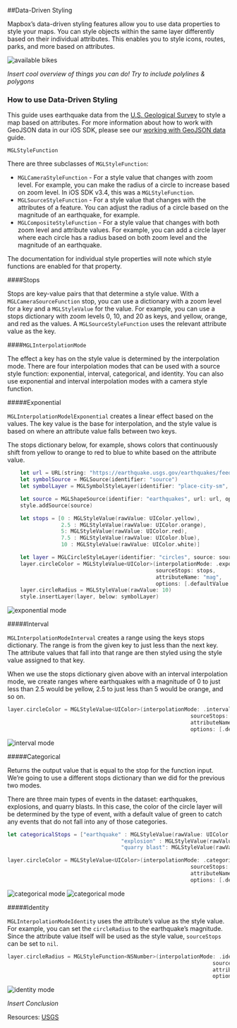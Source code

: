 <!---
To do - JK:
- [ ] Fill it out with more detailed explanations
- [ ] Add examples for camera or composite style functions
- [ ] Cluster earthquakes as an example for camera function?
- [ ] Clean up & optimize screenshots - replace with screenshots showing circles below symbol layer
- [ ] Link API docs
- [ ] Add cocoaprefix so this can be moved to darwin
---->

##Data-Driven Styling

Mapbox’s data-driven styling features allow you to use data properties to style your maps. You can style objects within the same layer differently based on their individual attributes. This enables you to style icons, routes, parks, and more based on attributes.

![available bikes](img/data-driven-styling/citibikes.png)

_Insert cool overview of things you can do! Try to include polylines & polygons_

### How to use Data-Driven Styling
This guide uses earthquake data from the [U.S. Geological Survey](https://earthquake.usgs.gov/earthquakes/feed/v1.0/geojson.php) to style a map based on attributes. For more information about how to work with GeoJSON data in our iOS SDK, please see our [working with GeoJSON data](https://www.mapbox.com/ios-sdk/api/3.5.0-beta.1/working-with-geojson-data.html) guide.

`MGLStyleFunction`

There are three subclasses of `MGLStyleFunction`:

* `MGLCameraStyleFunction` - For a style value that changes with zoom level. For example, you can make the radius of a circle to increase based on zoom level. In iOS SDK v3.4, this was a `MGLStyleFunction`.
* `MGLSourceStyleFunction` - For a style value that changes with the attributes of a feature. You can adjust the radius of a circle based on the magnitude of an earthquake, for example.
* `MGLCompositeStyleFunction` - For a style value that changes with both zoom level and attribute values. For example, you can add a circle layer where each circle has a radius based on both zoom level and the magnitude of an earthquake.

The documentation for individual style properties will note which style functions are enabled for that property.

####Stops

Stops are key-value pairs that that determine a style value. With a `MGLCameraSourceFunction` stop, you can use a dictionary with a zoom level for a key and a `MGLStyleValue` for the value. For example, you can use a stops dictionary with zoom levels 0, 10, and 20 as keys, and yellow, orange, and red as the values. A `MGLSourceStyleFunction` uses the relevant attribute value as the key.

####`MGLInterpolationMode`

The effect a key has on the style value is determined by the interpolation mode. There are four interpolation modes that can be used with a source style function: exponential, interval, categorical, and identity. You can also use exponential and interval interpolation modes with a camera style function.

#####Exponential

`MGLInterpolationModelExponential` creates a linear effect based on the values. The key value is the base for interpolation, and the style value is based on where an attribute value falls between two keys.

The stops dictionary below, for example, shows colors that continuously shift from yellow to orange to red to blue to white based on the attribute value.

``` swift
    let url = URL(string: "https://earthquake.usgs.gov/earthquakes/feed/v1.0/summary/all_week.geojson")
    let symbolSource = MGLSource(identifier: "source")
    let symbolLayer = MGLSymbolStyleLayer(identifier: "place-city-sm", source: symbolSource)

    let source = MGLShapeSource(identifier: "earthquakes", url: url, options: nil)
    style.addSource(source)

    let stops = [0 : MGLStyleValue(rawValue: UIColor.yellow),
                 2.5 : MGLStyleValue(rawValue: UIColor.orange),
                 5: MGLStyleValue(rawValue: UIColor.red),
                 7.5 : MGLStyleValue(rawValue: UIColor.blue),
                 10 : MGLStyleValue(rawValue: UIColor.white)]

    let layer = MGLCircleStyleLayer(identifier: "circles", source: source)
    layer.circleColor = MGLStyleValue<UIColor>(interpolationMode: .exponential,
                                               sourceStops: stops,
                                               attributeName: "mag",
                                               options: [.defaultValue: MGLStyleValue<UIColor>(rawValue: .green)])
    layer.circleRadius = MGLStyleValue(rawValue: 10)
    style.insertLayer(layer, below: symbolLayer)
```

![exponential mode](img/data-driven-styling/exponential.png)

#####Interval

`MGLInterpolationModeInterval` creates a range using the keys stops dictionary. The range is from the given key to just less than the next key. The attribute values that fall into that range are then styled using the style value assigned to that key.

When we use the stops dictionary given above with an interval interpolation mode, we create ranges where earthquakes with a magnitude of 0 to just less than 2.5 would be yellow, 2.5 to just less than 5 would be orange, and so on.

``` swift
layer.circleColor = MGLStyleValue<UIColor>(interpolationMode: .interval,
                                                          sourceStops: stops,
                                                          attributeName: "mag",
                                                          options: [.defaultValue: MGLStyleValue<UIColor>(rawValue: .green)])
```
![interval mode](img/data-driven-styling/interval.png)
<!-- Clarify difference between interval and categorical -->
#####Categorical

Returns the output value that is equal to the stop for the function input. We’re going to use a different stops dictionary than we did for the previous two modes.

There are three main types of events in the dataset: earthquakes, explosions, and quarry blasts. In this case, the color of the circle layer will be determined by the type of event, with a default value of green to catch any events that do not fall into any of those categories.

``` swift
let categoricalStops = ["earthquake" : MGLStyleValue(rawValue: UIColor.orange),
                                    "explosion" : MGLStyleValue(rawValue: UIColor.red),
                                    "quarry blast": MGLStyleValue(rawValue: UIColor.yellow)]

layer.circleColor = MGLStyleValue<UIColor>(interpolationMode: .categorical,
                                                          sourceStops: categoricalStops,
                                                          attributeName: "type",
                                                          options: [.defaultValue: MGLStyleValue(rawValue: UIColor.blue)])

```

![categorical mode](img/data-driven-styling/categorical1.png) ![categorical mode](img/data-driven-styling/categorical2.png)

#####Identity

`MGLInterpolationModeIdentity` uses the attribute’s value as the style value. For example, you can set the `circleRadius` to the earthquake’s magnitude. Since the attribute value itself will be used as the style value, `sourceStops` can be set to `nil`.

``` swift
layer.circleRadius = MGLStyleFunction<NSNumber>(interpolationMode: .identity,
                                                                 sourceStops: nil,
                                                                 attributeName: "mag",
                                                                 options: [.defaultValue: MGLStyleValue<NSNumber>(rawValue: 0)])

```

![identity mode](img/data-driven-styling/identity.png)

_Insert Conclusion_



Resources:
[USGS](https://earthquake.usgs.gov/earthquakes/feed/v1.0/geojson.php)
